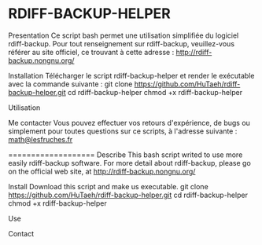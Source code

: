 RDIFF-BACKUP-HELPER
===================

Presentation
Ce script bash permet une utilisation simplifiée du logiciel rdiff-backup.
Pour tout renseignement sur rdiff-backup, veuillez-vous référer au site officiel,
ce trouvant à cette adresse : http://rdiff-backup.nongnu.org/

Installation
Télécharger le script rdiff-backup-helper et render le exécutable avec la commande suivante :
git clone https://github.com/HuTaeh/rdiff-backup-helper.git 
cd rdiff-backup-helper
chmod +x rdiff-backup-helper

Utilisation



Me contacter
Vous pouvez effectuer vos retours d'expérience, de bugs ou simplement pour toutes questions sur ce scripts,
à l'adresse suivante : math@lesfruches.fr

===================
Describe
This bash script writed to use more easily rdiff-backup software.
For more detail about rdiff-backup, please go on the official web site, at http://rdiff-backup.nongnu.org/

Install
Download this script and make us executable.
git clone https://github.com/HuTaeh/rdiff-backup-helper.git
cd rdiff-backup-helper
chmod +x rdiff-backup-helper

Use
 
Contact

